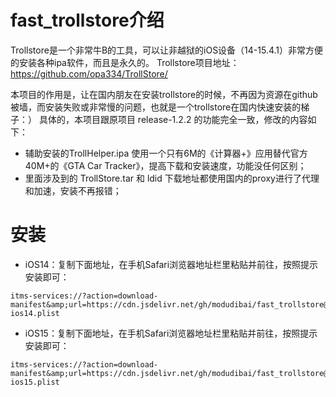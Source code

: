 # fast_trollstore介绍

Trollstore是一个非常牛B的工具，可以让非越狱的iOS设备（14-15.4.1）非常方便的安装各种ipa软件，而且是永久的。
Trollstore项目地址：https://github.com/opa334/TrollStore/

本项目的作用是，让在国内朋友在安装trollstore的时候，不再因为资源在github被墙，而安装失败或非常慢的问题，也就是一个trollstore在国内快速安装的梯子：）
具体的，本项目跟原项目 release-1.2.2 的功能完全一致，修改的内容如下：
* 辅助安装的TrollHelper.ipa 使用一个只有6M的《计算器+》应用替代官方40M+的《GTA Car Tracker》，提高下载和安装速度，功能没任何区别；
* 里面涉及到的 TrollStore.tar 和 ldid 下载地址都使用国内的proxy进行了代理和加速，安装不再报错；


# 安装

* iOS14：复制下面地址，在手机Safari浏览器地址栏里粘贴并前往，按照提示安装即可：
```
itms-services://?action=download-manifest&amp;url=https://cdn.jsdelivr.net/gh/modudibai/fast_trollstore@main/plist/trollstore-ios14.plist
```

* iOS15：复制下面地址，在手机Safari浏览器地址栏里粘贴并前往，按照提示安装即可：
```
itms-services://?action=download-manifest&amp;url=https://cdn.jsdelivr.net/gh/modudibai/fast_trollstore@main/plist/trollstore-ios15.plist
```
